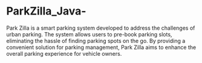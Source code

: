 # ParkZilla_Java-
Park Zilla is a smart parking system developed to address the challenges of urban parking. The system allows users to pre-book parking slots, eliminating the hassle of finding parking spots on the go. By providing a convenient solution for parking management, Park Zilla aims to enhance the overall parking experience for vehicle owners.
